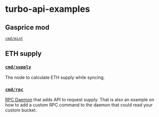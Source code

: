 # turbo-api-examples

## Gasprice mod

[`cmd/mint`](./cmd/mint)

## ETH supply

### [`cmd/supply`](./cmd/supply)

The node to calculate ETH supply while syncing.

### [`cmd/rpc`](./cmd/rpc)

[RPC Daemon](https://github.com/ledgerwatch/turbo-geth/tree/master/cmd/rpcdaemon) that adds API to request supply.
That is also an example on how to add a custom RPC command to the daemon that could read your custom bucket.
